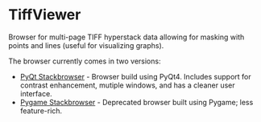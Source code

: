 # TiffViewer

Browser for multi-page TIFF hyperstack data allowing for masking with points and lines (useful for visualizing graphs).

The browser currently comes in two versions:

* [PyQt Stackbrowser](/PyQt_Stackbrowser/) - Browser build using PyQt4. Includes support for contrast enhancement, mutiple windows, and has a cleaner user interface.
* [Pygame Stackbrowser](/Pygame_Stackbrowser/) - Deprecated browser built using Pygame; less feature-rich.
